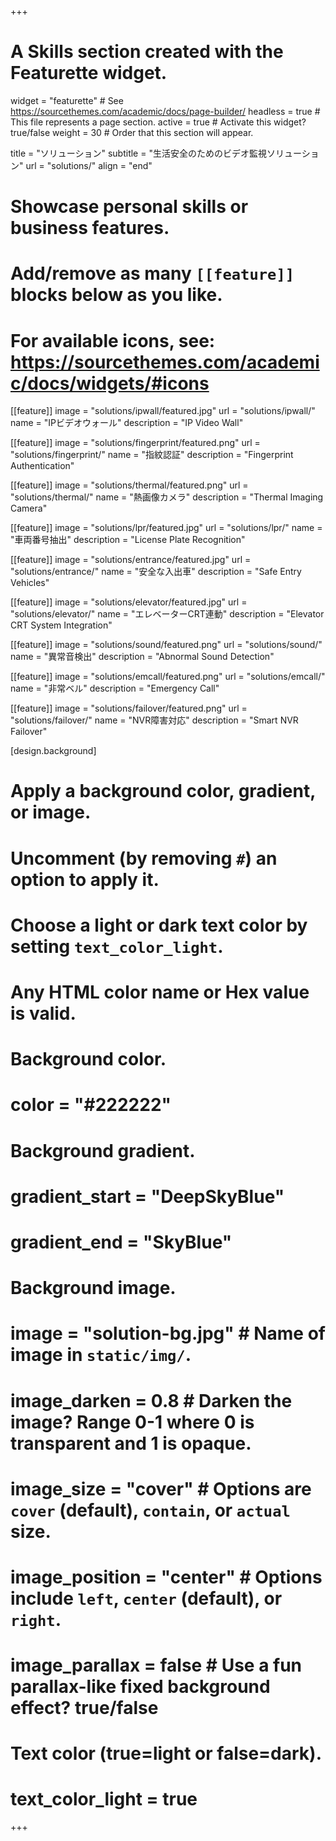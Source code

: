 +++
# A Skills section created with the Featurette widget.
widget = "featurette"  # See https://sourcethemes.com/academic/docs/page-builder/
headless = true  # This file represents a page section.
active = true  # Activate this widget? true/false
weight = 30  # Order that this section will appear.

title = "ソリューション"
subtitle = "生活安全のためのビデオ監視ソリューション"
url = "solutions/"
align = "end"

# Showcase personal skills or business features.
# 
# Add/remove as many `[[feature]]` blocks below as you like.
# 
# For available icons, see: https://sourcethemes.com/academic/docs/widgets/#icons

[[feature]]
  image = "solutions/ipwall/featured.jpg"
  url = "solutions/ipwall/"
  name = "IPビデオウォール"
  description = "IP Video Wall"
  
[[feature]]
  image = "solutions/fingerprint/featured.png"
  url = "solutions/fingerprint/"
  name = "指紋認証"
  description = "Fingerprint Authentication"
  
[[feature]]
  image = "solutions/thermal/featured.png"
  url = "solutions/thermal/"
  name = "熱画像カメラ"
  description = "Thermal Imaging Camera"

[[feature]]
  image = "solutions/lpr/featured.jpg"
  url = "solutions/lpr/"
  name = "車両番号抽出"
  description = "License Plate Recognition"

[[feature]]
  image = "solutions/entrance/featured.jpg"
  url = "solutions/entrance/"
  name = "安全な入出車"
  description = "Safe Entry Vehicles"

[[feature]]
  image = "solutions/elevator/featured.jpg"
  url = "solutions/elevator/"
  name = "エレベーターCRT連動"
  description = "Elevator CRT System Integration"

[[feature]]
  image = "solutions/sound/featured.png"
  url = "solutions/sound/"
  name = "異常音検出"
  description = "Abnormal Sound Detection"

[[feature]]
  image = "solutions/emcall/featured.png"
  url = "solutions/emcall/"
  name = "非常ベル"
  description = "Emergency Call"

[[feature]]
  image = "solutions/failover/featured.png"
  url = "solutions/failover/"
  name = "NVR障害対応"
  description = "Smart NVR Failover"

[design.background]
  # Apply a background color, gradient, or image.
  #   Uncomment (by removing `#`) an option to apply it.
  #   Choose a light or dark text color by setting `text_color_light`.
  #   Any HTML color name or Hex value is valid.
  
  # Background color.
  # color = "#222222"
  
  # Background gradient.
  # gradient_start = "DeepSkyBlue"
  # gradient_end = "SkyBlue"
  
  # Background image.
  # image = "solution-bg.jpg"  # Name of image in `static/img/`.
  # image_darken = 0.8  # Darken the image? Range 0-1 where 0 is transparent and 1 is opaque.
  # image_size = "cover"  #  Options are `cover` (default), `contain`, or `actual` size.
  # image_position = "center"  # Options include `left`, `center` (default), or `right`.
  # image_parallax = false  # Use a fun parallax-like fixed background effect? true/false

  # Text color (true=light or false=dark).
  # text_color_light = true
+++
